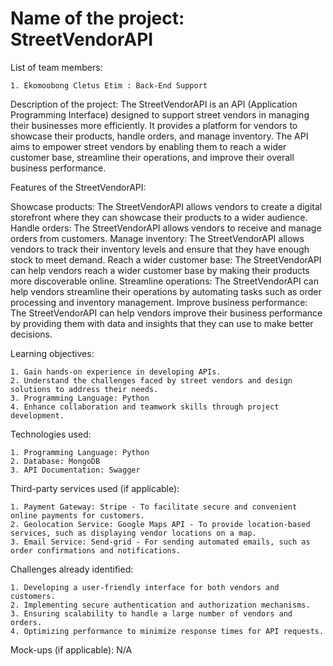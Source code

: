 # Name of the project: StreetVendorAPI

List of team members:

    1. Ekomoobong Cletus Etim : Back-End Support
       
Description of the project: The StreetVendorAPI is an API (Application Programming Interface) designed to support street vendors in managing their businesses more efficiently. It provides a platform for vendors to showcase their products, handle orders, and manage inventory. The API aims to empower street vendors by enabling them to reach a wider customer base, streamline their operations, and improve their overall business performance.

Features of the StreetVendorAPI:

Showcase products: The StreetVendorAPI allows vendors to create a digital storefront where they can showcase their products to a wider audience.
Handle orders: The StreetVendorAPI allows vendors to receive and manage orders from customers.
Manage inventory: The StreetVendorAPI allows vendors to track their inventory levels and ensure that they have enough stock to meet demand.
Reach a wider customer base: The StreetVendorAPI can help vendors reach a wider customer base by making their products more discoverable online.
Streamline operations: The StreetVendorAPI can help vendors streamline their operations by automating tasks such as order processing and inventory management.
Improve business performance: The StreetVendorAPI can help vendors improve their business performance by providing them with data and insights that they can use to make better decisions.

Learning objectives:

    1. Gain hands-on experience in developing APIs.
    2. Understand the challenges faced by street vendors and design solutions to address their needs.
    3. Programming Language: Python
    4. Enhance collaboration and teamwork skills through project development.

Technologies used:

    1. Programming Language: Python
    2. Database: MongoDB
    3. API Documentation: Swagger

Third-party services used (if applicable):

    1. Payment Gateway: Stripe - To facilitate secure and convenient online payments for customers.
    2. Geolocation Service: Google Maps API - To provide location-based services, such as displaying vendor locations on a map.
    3. Email Service: Send-grid - For sending automated emails, such as order confirmations and notifications.

Challenges already identified:

    1. Developing a user-friendly interface for both vendors and customers.
    2. Implementing secure authentication and authorization mechanisms.
    3. Ensuring scalability to handle a large number of vendors and orders.
    4. Optimizing performance to minimize response times for API requests.
Mock-ups (if applicable): N/A


